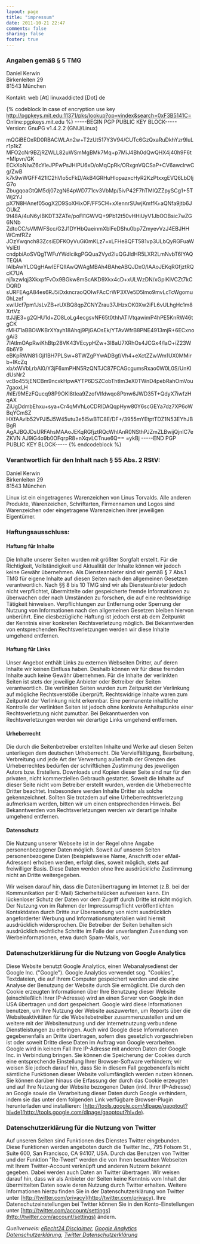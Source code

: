 ```yaml
---
layout: page
title: "impressum"
date: 2011-10-21 22:47
comments: false
sharing: false
footer: true
---
```

### Angaben gemäß § 5 TMG

Daniel Kerwin  
Birkenleiten 29  
81543 München  

Kontakt: web [At] linuxaddicted [Dot] de

{% codeblock In case of encryption use key http://pgpkeys.mit.edu:11371/pks/lookup?op=vindex&search=0xF3B5141C= Online:pgpkeys.mit.edu %}
-----BEGIN PGP PUBLIC KEY BLOCK-----
Version: GnuPG v1.4.2.2 (GNU/Linux)
 
mQGiBEOxRD0RBACWLAn2w+T2zUt517Y3V94/CUTc6GzQxaRuDkhYzr9IuLr1p1kZ
MFO2cNr9BZjRZWLL82uWSmMgBMk7Mq+p7MiJ4Bh0dQwQHX4j40h9F6t+MIpvn/GK
ECkXoNIwZ6cYleJPFwPsJHIPU6xD/oMqCpRk/ORxgnVQCSaP+CV6awclrwCg/ZwB
k7k9wWGFF421lC2hVlo5cFkD/AkB4GRHuHlopazxcHyR2KzPtxxgEVQ6LbDIjG7o
ZbugqoaGtQM5dj07zgN64pWD771cv3VbMp/5ivP42F7hTMlQZZpySCg1+5TWj2YJ
pX7N8HAnef05ogX2D9SoXHixOF/FF5CH+xXennrSUwjKmffK+aQNfa9jtb6JOUkZ
9t48A/4uN6yIBKDT3ZATe/poFI1GWVQ+9Pb12t50vHHiUyV1JbOOBsic7wZG6NNb
ZdtoCC/sVMWFScc/G2J1DYHbQaeinmXblFeDShu0bp7ZmyevVzJ4EBJHHWCmfRZz
JOzYwqnch83ZcsiEDFKOyVuGi0mKLz7+xLFHe8QFT581vp3ULbQyRGFuaWVsIEtl
cndpbiAoSVQgTWFuYWdlcikgPGQua2Vyd2luQGJldHR5LXR2LmNvbT6IYAQTEQIA
IAIbAwYLCQgHAwIEFQIIAwQWAgMBAh4BAheABQJDxO/lAAoJEKqRGfjztRQcK7UA
nj1xzwIqj3XkxpfFvOx9BGkw8mScAKD9Xkx4cD+xULWzDN/xGpIKlVCZt7kCDQRD
sURFEAgA84es6RJ5iDxkncraoQOIwFAcCrWP3XVe5D5lmo9mvLcTcWgomu0hLzef
xwlUcf7pm1JsLvZB+rUXBQ8qpZCNYZrau37JHzxOK0Xw2iFL6vULhgHc1m8XrtVz
ttJJjE3+g2QHU1d+ZO8LoLg4ecgsvNF65t0thhATIVtqawimP4hPE5KnRW46tgCK
rMH71aBBOWKBrXYayh18Ahqj9PjGAOsEk/YTAvWfrB8PNE4913mjR+6ECxnogAi3
7IAtlmOApRwiKhBtp28VK43VEcypHZw+3I8aU7XRhOs4JCGx4/laO+iZ23W6b6Y9
eBKpRWN81iGjI1BH7PLSw+8TWZgPYwADBgf/Vh4+eXctZZwWm1UX0MMirb+IKcZq
xb/xWVbLrbAI0/Y3jF6xmPHN5RzQNTJC87FCAGcgumsRxao0W0L0S/UnKIdUsNr2
vcBo455jENCBm9ncxkHpwAYTP6DSZCobThtIm3eX0TWnD4pebRahOmVou7gaoxLH
/hlE/9MEzFQucq98P9OKl8tIea9ZzofVlfdwqo8Ptnw6JWD35T+QdyX7iwfzHqAX
ZiUgDdmbEhxu+sya+Cr4qMVhLoCDRIDAQqpHyw80Y6scGEYa7dz7XP6oWBqYCmSZ
HXfAAvlb52VPJl5J5W45utu3e5l5wBTC8E/DF+/3955mYEtptTDZ1N53EYhJBBgR
AgAJBQJDsURFAhsMAAoJEKqRGfjztRQcWhIAnR0NSthPJZmZLBwijQjnIC7eZKVN
AJ9iG4o9b0OFqrpR8+nXqvLCTnue6Q==
=ykBj
-----END PGP PUBLIC KEY BLOCK-----
{% endcodeblock %}

### Verantwortlich für den Inhalt nach § 55 Abs. 2 RStV:

Daniel Kerwin  
Birkenleiten 29  
81543 München  

Linux ist ein eingetragenes Warenzeichen von Linus Torvalds. Alle anderen Produkte, Warenzeichen, Schriftarten, Firmennamen und Logos sind Warenzeichen oder eingetragene Warenzeichen ihrer jeweiligen Eigentümer.

### Haftungsausschluss:

#### Haftung für Inhalte

Die Inhalte unserer Seiten wurden mit größter Sorgfalt erstellt. 
Für die Richtigkeit, Vollständigkeit und Aktualität der Inhalte 
können wir jedoch keine Gewähr übernehmen. Als Diensteanbieter sind wir gemäß § 7 Abs.1 TMG für 
eigene Inhalte auf diesen Seiten nach den allgemeinen Gesetzen verantwortlich. 
Nach §§ 8 bis 10 TMG sind wir als Diensteanbieter jedoch nicht 
verpflichtet, übermittelte oder gespeicherte fremde Informationen zu 
überwachen oder nach Umständen zu forschen, die auf eine rechtswidrige 
Tätigkeit hinweisen. Verpflichtungen zur Entfernung oder Sperrung der 
Nutzung von Informationen nach den allgemeinen Gesetzen bleiben hiervon 
unberührt. Eine diesbezügliche Haftung ist jedoch erst ab dem 
Zeitpunkt der Kenntnis einer konkreten Rechtsverletzung möglich. Bei 
Bekanntwerden von entsprechenden Rechtsverletzungen werden wir diese Inhalte 
umgehend entfernen.

#### Haftung für Links

Unser Angebot enthält Links zu externen Webseiten Dritter, auf deren 
Inhalte wir keinen Einfluss haben. Deshalb können wir für diese 
fremden Inhalte auch keine Gewähr übernehmen. Für die Inhalte 
der verlinkten Seiten ist stets der jeweilige Anbieter oder Betreiber der 
Seiten verantwortlich. Die verlinkten Seiten wurden zum Zeitpunkt der Verlinkung 
auf mögliche Rechtsverstöße überprüft. Rechtswidrige 
Inhalte waren zum Zeitpunkt der Verlinkung nicht erkennbar. Eine permanente 
inhaltliche Kontrolle der verlinkten Seiten ist jedoch ohne konkrete Anhaltspunkte 
einer Rechtsverletzung nicht zumutbar. Bei Bekanntwerden von Rechtsverletzungen 
werden wir derartige Links umgehend entfernen.

#### Urheberrecht

Die durch die Seitenbetreiber erstellten Inhalte und Werke auf diesen Seiten 
unterliegen dem deutschen Urheberrecht. Die Vervielfältigung, Bearbeitung, Verbreitung und 
jede Art der Verwertung außerhalb der Grenzen des Urheberrechtes bedürfen 
der schriftlichen Zustimmung des jeweiligen Autors bzw. Erstellers. Downloads 
und Kopien dieser Seite sind nur für den privaten, nicht kommerziellen 
Gebrauch gestattet. Soweit die Inhalte auf dieser Seite nicht vom Betreiber erstellt wurden, 
werden die Urheberrechte Dritter beachtet. Insbesondere werden Inhalte Dritter als solche 
gekennzeichnet. Sollten Sie trotzdem auf eine Urheberrechtsverletzung aufmerksam werden, bitten wir um einen entsprechenden Hinweis. 
Bei Bekanntwerden von Rechtsverletzungen werden wir derartige Inhalte umgehend entfernen.

#### Datenschutz

Die Nutzung unserer Webseite ist in der Regel ohne Angabe personenbezogener Daten möglich. Soweit auf unseren Seiten personenbezogene Daten (beispielsweise Name, 
Anschrift oder eMail-Adressen) erhoben werden, erfolgt dies, soweit möglich, stets auf freiwilliger Basis. Diese Daten werden ohne Ihre ausdrückliche Zustimmung nicht an Dritte weitergegeben.   

Wir weisen darauf hin, dass die Datenübertragung im Internet (z.B. 
bei der Kommunikation per E-Mail) Sicherheitslücken aufweisen kann. 
Ein lückenloser Schutz der Daten vor dem Zugriff durch Dritte ist nicht 
möglich. 
Der Nutzung von im Rahmen der Impressumspflicht veröffentlichten Kontaktdaten 
durch Dritte zur Übersendung von nicht ausdrücklich angeforderter 
Werbung und Informationsmaterialien wird hiermit ausdrücklich widersprochen. 
Die Betreiber der Seiten behalten sich ausdrücklich rechtliche Schritte 
im Falle der unverlangten Zusendung von Werbeinformationen, etwa durch Spam-Mails, 
vor. 


### Datenschutzerklärung für die Nutzung von Google Analytics

Diese Website benutzt Google Analytics, einen Webanalysedienst der Google Inc. 
("Google"). Google Analytics verwendet sog. "Cookies", 
Textdateien, die auf Ihrem Computer gespeichert werden und die eine Analyse 
der Benutzung der Website durch Sie ermöglicht. Die durch den Cookie erzeugten 
Informationen über Ihre Benutzung dieser Website (einschließlich Ihrer 
IP-Adresse) wird an einen Server von Google in den USA übertragen und 
dort gespeichert.
Google wird diese Informationen benutzen, um Ihre Nutzung der Website 
auszuwerten, um Reports über die Websiteaktivitäten für die Websitebetreiber 
zusammenzustellen und um weitere mit der Websitenutzung und der Internetnutzung 
verbundene Dienstleistungen zu erbringen. Auch wird Google diese Informationen 
gegebenenfalls an Dritte übertragen, sofern dies gesetzlich vorgeschrieben ist 
oder soweit Dritte diese Daten im Auftrag von Google verarbeiten. Google wird 
in keinem Fall Ihre IP-Adresse mit anderen Daten der Google Inc. in Verbindung 
bringen.
Sie können die Speicherung der Cookies durch eine entsprechende Einstellung 
Ihrer Browser-Software verhindern; wir weisen Sie jedoch darauf hin, dass Sie in 
diesem Fall gegebenenfalls nicht sämtliche Funktionen dieser Website vollumfänglich 
werden nutzen können. Sie können darüber hinaus die Erfassung der durch das 
Cookie erzeugten und auf Ihre Nutzung der Website bezogenen Daten (inkl. 
Ihrer IP-Adresse) an Google sowie die Verarbeitung dieser Daten durch Google 
verhindern, indem sie das unter dem folgenden Link verfügbare Browser-Plugin 
herunterladen und installieren: [http://tools.google.com/dlpage/gaoptout?hl=de](http://tools.google.com/dlpage/gaoptout?hl=de).

### Datenschutzerklärung für die Nutzung von Twitter

Auf unseren Seiten sind Funktionen des Dienstes Twitter eingebunden.
Diese Funktionen werden angeboten durch die Twitter Inc., 795
Folsom St., Suite 600, San Francisco, CA 94107, USA. Durch das Benutzen
von Twitter und der Funktion "Re-Tweet" werden die von Ihnen
besuchten Webseiten mit Ihrem Twitter-Account verknüpft und anderen
Nutzern bekannt gegeben. Dabei werden auch Daten an Twitter übertragen.
Wir weisen darauf hin, dass wir als Anbieter der Seiten keine
Kenntnis vom Inhalt der übermittelten Daten sowie deren Nutzung durch
Twitter erhalten. Weitere Informationen hierzu finden Sie in der
Datenschutzerklärung von Twitter unter
[http://twitter.com/privacy](http://twitter.com/privacy).
Ihre Datenschutzeinstellungen bei Twitter können Sie in den
Konto-Einstellungen unter
[http://twitter.com/account/settings](http://twitter.com/account/settings) ändern.

_Quellverweis: [eRecht24 Disclaimer](http://www.e-recht24.de/muster-disclaimer.htm), [Google Analytics Datenschutzerklärung](http://www.google.com/intl/de_ALL/analytics/tos.html), [Twitter Datenschutzerklärung](http://twitter.com/privacy)_

